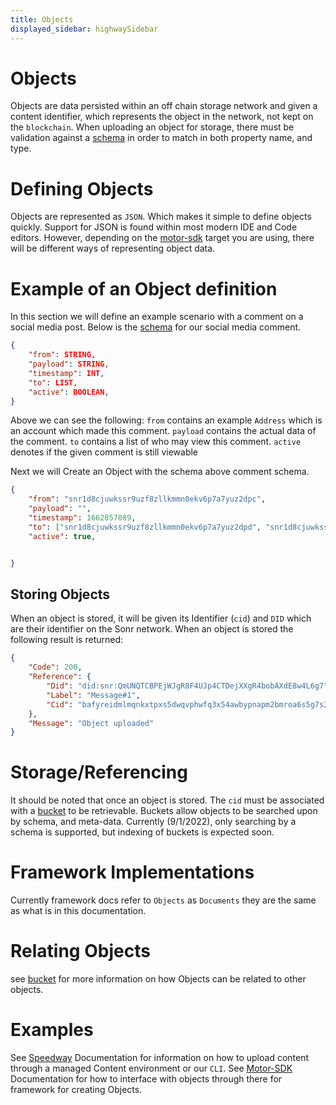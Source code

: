 ```yaml
---
title: Objects
displayed_sidebar: highwaySidebar
---
```


# Objects
Objects are data persisted within an off chain storage network and given a content identifier, which represents the object in the network, not kept on the `blockchain`. When uploading an object for storage, there must be validation against a [schema](./schemas.md) in order to match in both property name, and type.

# Defining Objects
Objects are represented as `JSON`. Which makes it simple to define objects quickly. Support for JSON is found within most modern IDE and Code editors. However, depending on the [motor-sdk](../motor-sdk/overview.md) target you are using, there will be different ways of representing object data.


# Example of an Object definition
In this section we will define an example scenario with a comment on a social media post. Below is the [schema](./schemas.md) for our social media comment.
```json
{
    "from": STRING,
    "payload": STRING,
    "timestamp": INT,
    "to": LIST,
    "active": BOOLEAN,
}
```
Above we can see the following:
`from` contains an example `Address` which is an account which made this comment.
`payload` contains the actual data of the comment.
`to` contains a list of who may view this comment.
`active` denotes if the given comment is still viewable

Next we will Create an Object with the schema above comment schema.
```json
{
    "from": "snr1d8cjuwkssr9uzf8zllkmmn0ekv6p7a7yuz2dpc",
    "payload": "",
    "timestamp": 1662057089,
    "to": ["snr1d8cjuwkssr9uzf8zllkmmn0ekv6p7a7yuz2dpd", "snr1d8cjuwkssr9uzf8zllkmmn0ekv6p7a7yuz2dpd"],
    "active": true,


}
```

## Storing Objects
When an object is stored, it will be given its Identifier (`cid`) and `DID` which are their identifier on the Sonr network. When an object is stored the following result is returned:
```json
{
	"Code": 200,
	"Reference": {
		"Did": "did:snr:QmUNQTCBPEjWJgR8F4UJp4CTDejXXgR4bobAXdE8w4L6g7",
		"Label": "Message#1",
		"Cid": "bafyreidmlmqnkxtpxs5dwqvphwfq3x54awbypnapm2bmroa6s5g7s2ejt4"
	},
	"Message": "Object uploaded"
}
```
# Storage/Referencing
 It should be noted that once an object is stored. The `cid` must be associated with a [bucket](./buckets.md) to be retrievable. Buckets allow objects to be searched upon by schema, and meta-data. Currently (9/1/2022), only searching by a schema is supported, but indexing of buckets is expected soon.

 # Framework Implementations
 Currently framework docs refer to `Objects` as `Documents` they are the same as what is in this documentation.

 # Relating Objects
 see [bucket](./buckets.md) for more information on how Objects can be related to other objects.
 # Examples
See [Speedway](https://speedway.sh) Documentation for information on how to upload content through a managed Content environment or our `CLI`.
See [Motor-SDK](../motor-sdk/overview.md) Documentation for how to interface with objects through there for framework for creating Objects.
